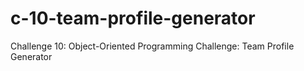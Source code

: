 # c-10-team-profile-generator
Challenge 10: Object-Oriented Programming Challenge: Team Profile Generator
